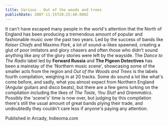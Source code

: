 ```yaml
---
title: Various - Out of the woods and trees
publishDate: 2007-11-15T20:25:40.000Z
---
```

  It can't have escaped many people in the world's attention that the North of England has been producing a tremendous amount of popular and fashionable music over the past two years. Led by the success of bands like <em>Kaiser Chiefs</em> and Maximo <em>Park</em>, a lot of sound-a-likes spawned, creating a glut of poor imitators and glory chasers and often those who didn't sound anything like any of the glory stories were left by the wayside. The <em>Dance to The Radio</em> label led by <strong>Forward Russia</strong> and <strong>The Pigeon Detectives</strong> has been a mainstay of the 'Northern music scene', showcasing some of the smaller acts from the region and <em>Out of the Woods and Trees</em> is the labels fourth compilation, weighing in at 20 tracks. Some do sound a lot like what's come before, and sadly, what you almost expect from Northern England (Angular guitars and disco beats), but there are a few gems lurking on the compilation including the likes of <em>The Taste, You Slut! </em>and<em> Grammatics</em>. Possibly the 'scene's' time is now over, but judging by this compilation there's still the usual amount of great bands plying their trade, and undoubtedly they couldn't care less if anyone's paying any attention.


Published in Arcady, Indieoma.com
